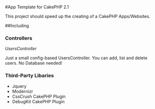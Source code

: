 #App Template for CakePHP 2.1

This project should speed up the creating of a CakePHP Apps/Websites.

##Including

### Controllers

*UsersController*

Just a small config-based UsersController. You can add, list and delete users. No Database needed!

### Third-Party Libaries

* Jquery
* Modernizr
* CssCrush CakePHP Plugin
* DebugKit CakePHP Plugin
